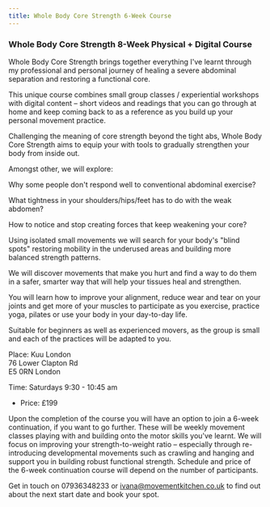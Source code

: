 ```yaml
---
title: Whole Body Core Strength 6-Week Course
---
```


### Whole Body Core Strength 8-Week Physical + Digital Course

Whole Body Core Strength brings together everything I've learnt through my
professional and personal journey of healing a severe abdominal separation and
restoring a functional core.

This unique course combines small group classes / experiential workshops with
digital content – short videos and readings that you can go through at home and
keep coming back to as a reference as you build up your personal movement
practice.

Challenging the meaning of core strength beyond the tight abs, Whole Body Core
Strength aims to equip your with tools to gradually strengthen your body from
inside out.

Amongst other, we will explore:

Why some people don't respond well to conventional abdominal exercise?

What tightness in your shoulders/hips/feet has to do with the weak abdomen?

How to notice and stop creating forces that keep weakening your core?

Using isolated small movements we will search for your body's "blind spots"
restoring mobility in the underused areas and building more balanced strength
patterns.

We will discover movements that make you hurt and find a way to do them in a
safer, smarter way that will help your tissues heal and strengthen.

You will learn how to improve your alignment, reduce wear and tear on your
joints and get more of your muscles to participate as you exercise, practice
yoga, pilates or use your body in your day-to-day life.

Suitable for beginners as well as experienced movers, as the group is small and
each of the practices will be adapted to you.

Place: Kuu London  
76 Lower Clapton Rd  
E5 0RN London

Time: Saturdays 9:30 - 10:45 am

* Price: £199

Upon the completion of the course you will have an option to join a 6-week
continuation, if you want to go further. These will be weekly movement classes
playing with and building onto the motor skills you've learnt. We will focus on
improving your strength-to-weight ratio – especially through re-introducing
developmental movements such as crawling and hanging and support you in building
robust functional strength. Schedule and price of the 6-week continuation course
will depend on the number of participants.

Get in touch on 07936348233 or ivana@movementkitchen.co.uk to find out about the
next start date and book your spot.
